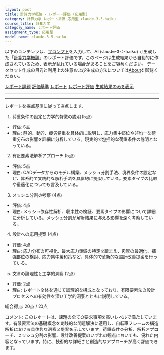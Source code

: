 ```yaml
---
layout: post
title: 計算力学概論 - レポート評価 (応用型)
category: 計算力学 レポート評価 応用型 claude-3-5-haiku
course_title: 計算力学
category_name: レポート評価
assignment_type: 応用型
model_name: claude-3-5-haiku
---
```


以下のコンテンツは、[プロンプト](https://github.com/takedatoshiyuki/synthetic_assignments/tree/main/generated/計算力学/claude-3-5-haiku/prompt_レポート評価-応用型.md)を入力して、AI (claude-3-5-haiku) が生成した「[計算力学概論](/contents/計算力学/)」のレポート評価です。このページは生成結果から自動的に作成されているため、表示が乱れている場合があることをご容赦ください。
データセット作成の目的と利用上の注意および生成の方法については[About](/About)を御覧ください。

[レポート課題](../レポート課題-応用型)
[評価基準](../評価基準-応用型)
[レポート](../レポート-応用型)
[レポート評価](../レポート評価-応用型)
[生成結果のみを表示](https://github.com/takedatoshiyuki/synthetic_assignments/tree/main/generated/計算力学/claude-3-5-haiku/レポート評価-応用型.md)
  

***
***
  
レポートを採点基準に従って採点します。

1. 荷重条件の設定と力学的特徴の説明 (5点)
- 評価: 5点
- 理由: 静的、動的、疲労荷重を具体的に説明し、応力集中部位や非均一な荷重分布の影響を詳細に分析している。現実的で包括的な荷重条件の説明となっている。

2. 有限要素法解析アプローチ (5点)
- 評価: 5点
- 理由: CADデータからのモデル構築、メッシュ分割手法、境界条件の設定など、体系的で実践的な解析手法を具体的に提案している。要素タイプの比較や最適化についても言及している。

3. メッシュ分割の考察 (4点)
- 評価: 4点
- 理由: メッシュ依存性解析、収束性の検証、要素タイプの影響について詳細に分析している。メッシュ分割が解析結果に与える影響を深く考察している。

4. 設計への応用提案 (4点)
- 評価: 4点
- 理由: 応力分布の可視化、最大応力領域の特定を踏まえ、肉厚の最適化、補強部位の検討、応力集中緩和策など、具体的で革新的な設計改善提案を行っている。

5. 文章の論理性と工学的洞察 (2点)
- 評価: 2点
- 理由: レポート全体を通じて論理的な構成となっており、有限要素法の設計プロセスへの有効性を深い工学的洞察とともに説明している。

総合得点: 20点 / 20点

コメント:
このレポートは、課題の全ての要求事項を高いレベルで満たしています。有限要素法の基礎概念を実践的な問題解決に適用し、自転車フレームの構造解析における具体的な洞察と提案を示しています。荷重条件の分析、解析アプローチ、メッシュ分割の影響、設計改善提案のいずれの観点においても、優れた内容となっています。特に、技術的な詳細さと創造的なアプローチが高く評価できます。
